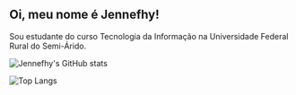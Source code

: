 ## Oi, meu nome é Jennefhy!
Sou estudante do curso Tecnologia da Informação na Universidade Federal Rural do Semi-Árido. 


![Jennefhy's GitHub stats](https://github-readme-stats.vercel.app/api?username=jennefhy&show_icons=true&theme=transparent&rank_icon=github)

![Top Langs](https://github-readme-stats.vercel.app/api/top-langs/?username=jennefhy&hide_progress=true)
